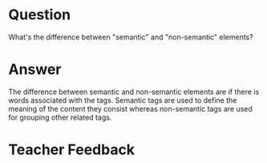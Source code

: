 # Question

What's the difference between "semantic" and "non-semantic" elements?

# Answer

The difference between semantic and non-semantic elements are if there is words associated with the tags. Semantic tags are used to define the meaning of the content they consist whereas non-semantic tags are used for grouping other related tags.

# Teacher Feedback

